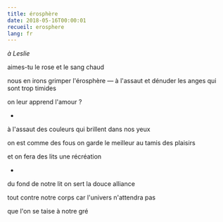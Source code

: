 ```yaml
---
title: érosphère
date: 2018-05-16T00:00:01
recueil: erosphere
lang: fr
---
```


*à Leslie*

aimes-tu le rose
et le sang chaud

nous en irons grimper l'érosphère — à l'assaut
et dénuder les anges qui sont trop timides

on leur apprend l'amour ?

*

à l'assaut des couleurs
qui brillent dans nos yeux

on est comme des fous
on garde le meilleur au tamis des plaisirs

et on fera des lits une récréation

*

du fond de notre lit
on sert la douce alliance

tout contre notre corps
car l'univers n'attendra pas

que l'on se taise à notre gré
